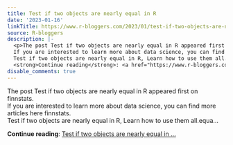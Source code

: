 ```yaml
---
title: Test if two objects are nearly equal in R
date: '2023-01-16'
linkTitle: https://www.r-bloggers.com/2023/01/test-if-two-objects-are-nearly-equal-in-r/
source: R-bloggers
description: |-
  <p>The post Test if two objects are nearly equal in R appeared first on finnstats.<br />
  If you are interested to learn more about data science, you can find more articles here finnstats.<br />
  Test if two objects are nearly equal in R, Learn how to use them all.equa...</p>
  <strong>Continue reading</strong>: <a href="https://www.r-bloggers.com/2023/01/test-if-two-objects-are-nearly-equal-in-r/">Test if two objects are nearly equal in ...
disable_comments: true
---
```

<p>The post Test if two objects are nearly equal in R appeared first on finnstats.<br />
If you are interested to learn more about data science, you can find more articles here finnstats.<br />
Test if two objects are nearly equal in R, Learn how to use them all.equa...</p>
<strong>Continue reading</strong>: <a href="https://www.r-bloggers.com/2023/01/test-if-two-objects-are-nearly-equal-in-r/">Test if two objects are nearly equal in ...